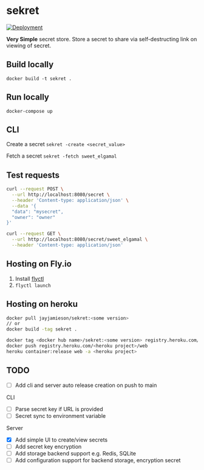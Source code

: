 # sekret

[![Deployment](https://github.com/JayJamieson/sekret/actions/workflows/deployment.yml/badge.svg)](https://github.com/JayJamieson/sekret/actions/workflows/deployment.yml)

**Very Simple** secret store. Store a secret to share via self-destructing link on viewing of secret.

## Build locally

`docker build -t sekret .`

## Run locally

`docker-compose up`

## CLI

Create a secret `sekret -create <secret_value>`

Fetch a secret `sekret -fetch sweet_elgamal`

## Test requests

```bash
curl --request POST \
  --url http://localhost:8080/secret \
  --header 'Content-type: application/json' \
  --data '{
  "data": "mysecret",
  "owner": "owner"
}'
```

```bash
curl --request GET \
  --url http://localhost:8080/secret/sweet_elgamal \
  --header 'Content-type: application/json'
```

## Hosting on Fly.io

1. Install [flyctl](https://fly.io/docs/hands-on/install-flyctl/)
2. `flyctl launch`

## Hosting on heroku

```bash
docker pull jayjamieson/sekret:<some version>
// or
docker build -tag sekret .

docker tag <docker hub name>/sekret:<some version> registry.heroku.com/<heroku project>/web
docker push registry.heroku.com/<heroku project>/web
heroku container:release web -a <heroku project>
```

## TODO

- [ ] Add cli and server auto release creation on push to main

CLI

- [ ] Parse secret key if URL is provided
- [ ] Secret sync to environment variable

Server

- [x] Add simple UI to create/view secrets
- [ ] Add secret key encryption
- [ ] Add storage backend support e.g. Redis, SQLite
- [ ] Add configuration support for backend storage, encryption secret
